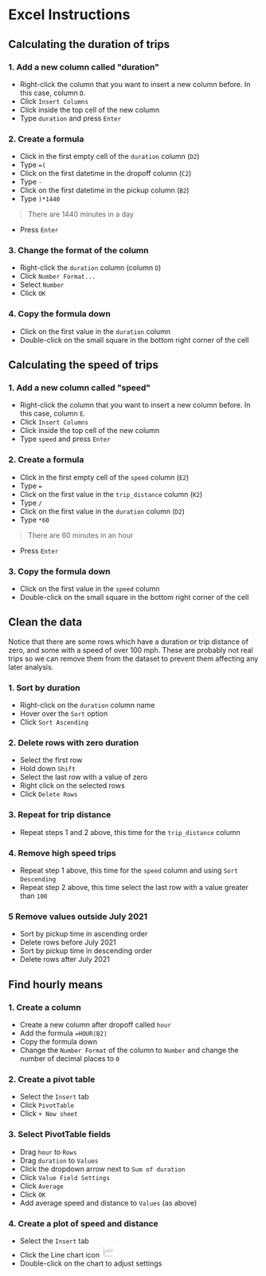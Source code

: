 # Excel Instructions

## Calculating the duration of trips

### 1. Add a new column called "duration"

- Right-click the column that you want to insert a new column before. In this case, column `D`.
- Click `Insert Columns`
- Click inside the top cell of the new column
- Type `duration` and press `Enter`

### 2. Create a formula

- Click in the first empty cell of the `duration` column (`D2`)
- Type `=(`
- Click on the first datetime in the dropoff column (`C2`)
- Type `-`
- Click on the first datetime in the pickup column (`B2`)
- Type `)*1440` 
> There are 1440 minutes in a day
- Press `Enter`

### 3. Change the format of the column
- Right-click the `duration` column (column `D`)
- Click `Number Format...`
- Select `Number`
- Click `OK`

### 4. Copy the formula down

- Click on the first value in the `duration` column
- Double-click on the small square in the bottom right corner of the cell

## Calculating the speed of trips

### 1. Add a new column called "speed"

- Right-click the column that you want to insert a new column before. In this case, column `E`.
- Click `Insert Columns`
- Click inside the top cell of the new column
- Type `speed` and press `Enter`

### 2. Create a formula

- Click in the first empty cell of the `speed` column (`E2`)
- Type `=`
- Click on the first value in the `trip_distance` column (`K2`)
- Type `/`
- Click on the first value in the `duration` column (`D2`)
- Type `*60` 
> There are 60 minutes in an hour
- Press `Enter`

### 3. Copy the formula down

- Click on the first value in the `speed` column
- Double-click on the small square in the bottom right corner of the cell

## Clean the data

Notice that there are some rows which have a duration or trip distance of zero, and some with a speed of over 100 mph. These are probably not real trips so we can remove them from the dataset to prevent them affecting any later analysis. 

### 1. Sort by duration

- Right-click on the `duration` column name
- Hover over the `Sort` option
- Click `Sort Ascending`

### 2. Delete rows with zero duration

- Select the first row
- Hold down `Shift`
- Select the last row with a value of zero
- Right click on the selected rows
- Click `Delete Rows`

### 3. Repeat for trip distance

- Repeat steps 1 and 2 above, this time for the `trip_distance` column

### 4. Remove high speed trips

- Repeat step 1 above, this time for the `speed` column and using `Sort Descending`
- Repeat step 2 above, this time select the last row with a value greater than `100`

### 5 Remove values outside July 2021

- Sort by pickup time in ascending order
- Delete rows before July 2021
- Sort by pickup time in descending order
- Delete rows after July 2021

## Find hourly means

### 1. Create a column

- Create a new column after dropoff called `hour`
- Add the formula `=HOUR(B2)`
- Copy the formula down
- Change the `Number Format` of the column to `Number` and change the number of decimal places to `0`

### 2. Create a pivot table

- Select the `Insert` tab
- Click `PivotTable`
- Click `+ New sheet`

### 3. Select PivotTable fields

- Drag `hour` to `Rows`
- Drag `duration` to `Values`
- Click the dropdown arrow next to `Sum of duration`
- Click `Value Field Settings`
- Click `Average`
- Click `OK`
- Add average speed and distance to `Values` (as above)

### 4. Create a plot of speed and distance

- Select the `Insert` tab
- Click the Line chart icon ![](img/line_chart.png)
- Double-click on the chart to adjust settings